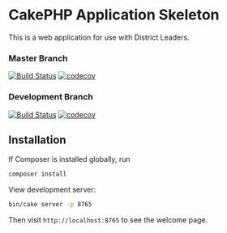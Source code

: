 # CakePHP Application Skeleton

This is a web application for use with District Leaders.

### Master Branch
[![Build Status](https://travis-ci.org/LBDistrictScouts/DistrictLeaders.svg?branch=master)](https://travis-ci.org/LBDistrictScouts/DistrictLeaders)
[![codecov](https://codecov.io/gh/LBDistrictScouts/DistrictLeaders/branch/master/graph/badge.svg)](https://codecov.io/gh/LBDistrictScouts/DistrictLeaders)

### Development Branch
[![Build Status](https://travis-ci.org/LBDistrictScouts/DistrictLeaders.svg?branch=Development)](https://travis-ci.org/LBDistrictScouts/DistrictLeaders)
[![codecov](https://codecov.io/gh/LBDistrictScouts/DistrictLeaders/branch/development/graph/badge.svg)](https://codecov.io/gh/LBDistrictScouts/DistrictLeaders)

## Installation

If Composer is installed globally, run

```bash
composer install
```

View development server:

```bash
bin/cake server -p 8765
```

Then visit `http://localhost:8765` to see the welcome page.
